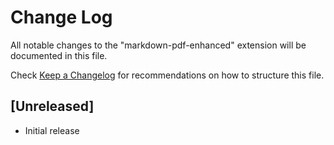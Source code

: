 # Change Log

All notable changes to the "markdown-pdf-enhanced" extension will be documented in this file.

Check [Keep a Changelog](http://keepachangelog.com/) for recommendations on how to structure this file.

## [Unreleased]

- Initial release